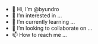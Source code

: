 - 👋 Hi, I’m @byundro
- 👀 I’m interested in ...
- 🌱 I’m currently learning ...
- 💞️ I’m looking to collaborate on ...
- 📫 How to reach me ...

<!---
byundro/byundro is a ✨ special ✨ repository because its `README.md` (this file) appears on your GitHub profile.
You can click the Preview link to take a look at your changes.
--->
